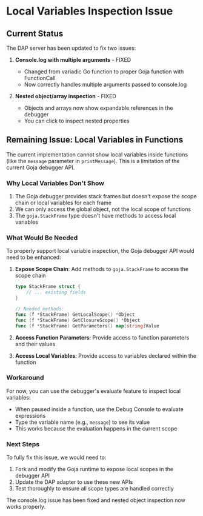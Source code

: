 # Local Variables Inspection Issue

## Current Status

The DAP server has been updated to fix two issues:

1. **Console.log with multiple arguments** - FIXED
   - Changed from variadic Go function to proper Goja function with FunctionCall
   - Now correctly handles multiple arguments passed to console.log

2. **Nested object/array inspection** - FIXED
   - Objects and arrays now show expandable references in the debugger
   - You can click to inspect nested properties

## Remaining Issue: Local Variables in Functions

The current implementation cannot show local variables inside functions (like the `message` parameter in `printMessage`). This is a limitation of the current Goja debugger API.

### Why Local Variables Don't Show

1. The Goja debugger provides stack frames but doesn't expose the scope chain or local variables for each frame
2. We can only access the global object, not the local scope of functions
3. The `goja.StackFrame` type doesn't have methods to access local variables

### What Would Be Needed

To properly support local variable inspection, the Goja debugger API would need to be enhanced:

1. **Expose Scope Chain**: Add methods to `goja.StackFrame` to access the scope chain
   ```go
   type StackFrame struct {
       // ... existing fields
   }
   
   // Needed methods:
   func (f *StackFrame) GetLocalScope() *Object
   func (f *StackFrame) GetClosureScope() *Object
   func (f *StackFrame) GetParameters() map[string]Value
   ```

2. **Access Function Parameters**: Provide access to function parameters and their values
3. **Access Local Variables**: Provide access to variables declared within the function

### Workaround

For now, you can use the debugger's evaluate feature to inspect local variables:
- When paused inside a function, use the Debug Console to evaluate expressions
- Type the variable name (e.g., `message`) to see its value
- This works because the evaluation happens in the current scope

### Next Steps

To fully fix this issue, we would need to:
1. Fork and modify the Goja runtime to expose local scopes in the debugger API
2. Update the DAP adapter to use these new APIs
3. Test thoroughly to ensure all scope types are handled correctly

The console.log issue has been fixed and nested object inspection now works properly.